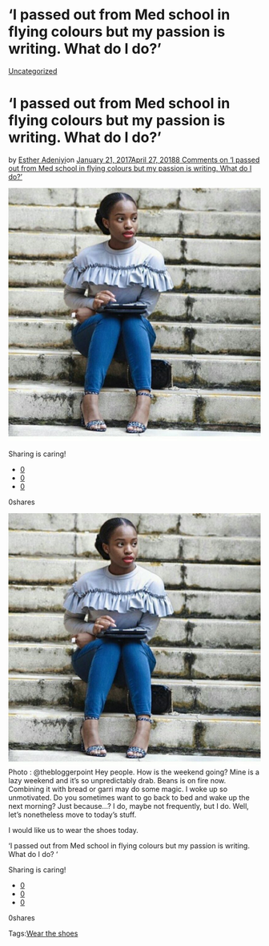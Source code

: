 # ‘I passed out from Med school in flying colours but my passion is writing. What do I do?’

[Uncategorized](https://estheradeniyi.com/category/uncategorized/)
# &#x2018;I passed out from Med school in flying colours but my passion is writing. What do I do?&#x2019;

by [Esther Adeniyi](https://estheradeniyi.com/author/esther-adeniyi/)on [January 21, 2017April 27, 2018](https://estheradeniyi.com/i-passed-out-from-med-school-in-flying/)[8 Comments on &#x2018;I passed out from Med school in flying colours but my passion is writing. What do I do?&#x2019;](https://estheradeniyi.com/i-passed-out-from-med-school-in-flying/#comments)

![](images/Blogger.jpg)

Sharing is caring!

- [0](https://www.facebook.com/sharer/sharer.php?u=https%3A%2F%2Festheradeniyi.com%2Fi-passed-out-from-med-school-in-flying%2F&amp;t=%27I%20passed%20out%20from%20Med%20school%20in%20flying%20colours%20but%20my%20passion%20is%20writing.%20What%20do%20I%20do%3F%27)
- [0](https://twitter.com/intent/tweet?text=%27I%20passed%20out%20from%20Med%20school%20in%20flying%20colours%20but%20my%20passion%20is%20writing.%20What%20do%20I%20do%3F%27&amp;url=https%3A%2F%2Festheradeniyi.com%2Fi-passed-out-from-med-school-in-flying%2F)
- [0](#)

0shares

[![](images/Blogger.jpg)](images/Blogger.jpg)Photo : @thebloggerpoint
 Hey people. How is the weekend going? Mine is a lazy weekend and it&#x2019;s so unpredictably drab. Beans is on fire now. Combining it with bread or garri may do some magic. I woke up so unmotivated. Do you sometimes want to go back to bed and wake up the next morning? Just because&#x2026;? I do, maybe not frequently, but I do. Well, let&#x2019;s nonetheless move to today&#x2019;s stuff.

I would like us to wear the shoes today.

&#x2018;I passed out from Med school in flying colours but my passion is writing. What do I do? &#x2018;

Sharing is caring!

- [0](https://www.facebook.com/sharer/sharer.php?u=https%3A%2F%2Festheradeniyi.com%2Fi-passed-out-from-med-school-in-flying%2F&amp;t=%27I%20passed%20out%20from%20Med%20school%20in%20flying%20colours%20but%20my%20passion%20is%20writing.%20What%20do%20I%20do%3F%27)
- [0](https://twitter.com/intent/tweet?text=%27I%20passed%20out%20from%20Med%20school%20in%20flying%20colours%20but%20my%20passion%20is%20writing.%20What%20do%20I%20do%3F%27&amp;url=https%3A%2F%2Festheradeniyi.com%2Fi-passed-out-from-med-school-in-flying%2F)
- [0](#)

0shares

Tags:[Wear the shoes](https://estheradeniyi.com/tag/wear-the-shoes/)